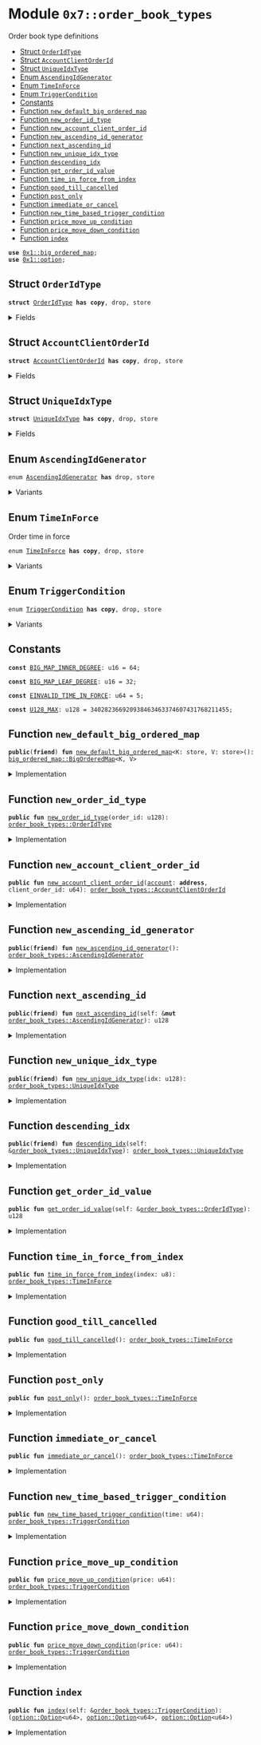 
<a id="0x7_order_book_types"></a>

# Module `0x7::order_book_types`

Order book type definitions


-  [Struct `OrderIdType`](#0x7_order_book_types_OrderIdType)
-  [Struct `AccountClientOrderId`](#0x7_order_book_types_AccountClientOrderId)
-  [Struct `UniqueIdxType`](#0x7_order_book_types_UniqueIdxType)
-  [Enum `AscendingIdGenerator`](#0x7_order_book_types_AscendingIdGenerator)
-  [Enum `TimeInForce`](#0x7_order_book_types_TimeInForce)
-  [Enum `TriggerCondition`](#0x7_order_book_types_TriggerCondition)
-  [Constants](#@Constants_0)
-  [Function `new_default_big_ordered_map`](#0x7_order_book_types_new_default_big_ordered_map)
-  [Function `new_order_id_type`](#0x7_order_book_types_new_order_id_type)
-  [Function `new_account_client_order_id`](#0x7_order_book_types_new_account_client_order_id)
-  [Function `new_ascending_id_generator`](#0x7_order_book_types_new_ascending_id_generator)
-  [Function `next_ascending_id`](#0x7_order_book_types_next_ascending_id)
-  [Function `new_unique_idx_type`](#0x7_order_book_types_new_unique_idx_type)
-  [Function `descending_idx`](#0x7_order_book_types_descending_idx)
-  [Function `get_order_id_value`](#0x7_order_book_types_get_order_id_value)
-  [Function `time_in_force_from_index`](#0x7_order_book_types_time_in_force_from_index)
-  [Function `good_till_cancelled`](#0x7_order_book_types_good_till_cancelled)
-  [Function `post_only`](#0x7_order_book_types_post_only)
-  [Function `immediate_or_cancel`](#0x7_order_book_types_immediate_or_cancel)
-  [Function `new_time_based_trigger_condition`](#0x7_order_book_types_new_time_based_trigger_condition)
-  [Function `price_move_up_condition`](#0x7_order_book_types_price_move_up_condition)
-  [Function `price_move_down_condition`](#0x7_order_book_types_price_move_down_condition)
-  [Function `index`](#0x7_order_book_types_index)


<pre><code><b>use</b> <a href="../../aptos-framework/doc/big_ordered_map.md#0x1_big_ordered_map">0x1::big_ordered_map</a>;
<b>use</b> <a href="../../aptos-framework/../aptos-stdlib/../move-stdlib/doc/option.md#0x1_option">0x1::option</a>;
</code></pre>



<a id="0x7_order_book_types_OrderIdType"></a>

## Struct `OrderIdType`



<pre><code><b>struct</b> <a href="order_book_types.md#0x7_order_book_types_OrderIdType">OrderIdType</a> <b>has</b> <b>copy</b>, drop, store
</code></pre>



<details>
<summary>Fields</summary>


<dl>
<dt>
<code>order_id: u128</code>
</dt>
<dd>

</dd>
</dl>


</details>

<a id="0x7_order_book_types_AccountClientOrderId"></a>

## Struct `AccountClientOrderId`



<pre><code><b>struct</b> <a href="order_book_types.md#0x7_order_book_types_AccountClientOrderId">AccountClientOrderId</a> <b>has</b> <b>copy</b>, drop, store
</code></pre>



<details>
<summary>Fields</summary>


<dl>
<dt>
<code><a href="../../aptos-framework/doc/account.md#0x1_account">account</a>: <b>address</b></code>
</dt>
<dd>

</dd>
<dt>
<code>client_order_id: u64</code>
</dt>
<dd>

</dd>
</dl>


</details>

<a id="0x7_order_book_types_UniqueIdxType"></a>

## Struct `UniqueIdxType`



<pre><code><b>struct</b> <a href="order_book_types.md#0x7_order_book_types_UniqueIdxType">UniqueIdxType</a> <b>has</b> <b>copy</b>, drop, store
</code></pre>



<details>
<summary>Fields</summary>


<dl>
<dt>
<code>idx: u128</code>
</dt>
<dd>

</dd>
</dl>


</details>

<a id="0x7_order_book_types_AscendingIdGenerator"></a>

## Enum `AscendingIdGenerator`



<pre><code>enum <a href="order_book_types.md#0x7_order_book_types_AscendingIdGenerator">AscendingIdGenerator</a> <b>has</b> drop, store
</code></pre>



<details>
<summary>Variants</summary>


<details>
<summary>FromCounter</summary>


<details>
<summary>Fields</summary>


<dl>
<dt>
<code>value: u64</code>
</dt>
<dd>

</dd>
</dl>


</details>

</details>

</details>

<a id="0x7_order_book_types_TimeInForce"></a>

## Enum `TimeInForce`

Order time in force


<pre><code>enum <a href="order_book_types.md#0x7_order_book_types_TimeInForce">TimeInForce</a> <b>has</b> <b>copy</b>, drop, store
</code></pre>



<details>
<summary>Variants</summary>


<details>
<summary>GTC</summary>


<details>
<summary>Fields</summary>


<dl>
</dl>


</details>

</details>

<details>
<summary>POST_ONLY</summary>


<details>
<summary>Fields</summary>


<dl>
</dl>


</details>

</details>

<details>
<summary>IOC</summary>


<details>
<summary>Fields</summary>


<dl>
</dl>


</details>

</details>

</details>

<a id="0x7_order_book_types_TriggerCondition"></a>

## Enum `TriggerCondition`



<pre><code>enum <a href="order_book_types.md#0x7_order_book_types_TriggerCondition">TriggerCondition</a> <b>has</b> <b>copy</b>, drop, store
</code></pre>



<details>
<summary>Variants</summary>


<details>
<summary>PriceMoveAbove</summary>


<details>
<summary>Fields</summary>


<dl>
<dt>
<code>0: u64</code>
</dt>
<dd>

</dd>
</dl>


</details>

</details>

<details>
<summary>PriceMoveBelow</summary>


<details>
<summary>Fields</summary>


<dl>
<dt>
<code>0: u64</code>
</dt>
<dd>

</dd>
</dl>


</details>

</details>

<details>
<summary>TimeBased</summary>


<details>
<summary>Fields</summary>


<dl>
<dt>
<code>0: u64</code>
</dt>
<dd>

</dd>
</dl>


</details>

</details>

</details>

<a id="@Constants_0"></a>

## Constants


<a id="0x7_order_book_types_BIG_MAP_INNER_DEGREE"></a>



<pre><code><b>const</b> <a href="order_book_types.md#0x7_order_book_types_BIG_MAP_INNER_DEGREE">BIG_MAP_INNER_DEGREE</a>: u16 = 64;
</code></pre>



<a id="0x7_order_book_types_BIG_MAP_LEAF_DEGREE"></a>



<pre><code><b>const</b> <a href="order_book_types.md#0x7_order_book_types_BIG_MAP_LEAF_DEGREE">BIG_MAP_LEAF_DEGREE</a>: u16 = 32;
</code></pre>



<a id="0x7_order_book_types_EINVALID_TIME_IN_FORCE"></a>



<pre><code><b>const</b> <a href="order_book_types.md#0x7_order_book_types_EINVALID_TIME_IN_FORCE">EINVALID_TIME_IN_FORCE</a>: u64 = 5;
</code></pre>



<a id="0x7_order_book_types_U128_MAX"></a>



<pre><code><b>const</b> <a href="order_book_types.md#0x7_order_book_types_U128_MAX">U128_MAX</a>: u128 = 340282366920938463463374607431768211455;
</code></pre>



<a id="0x7_order_book_types_new_default_big_ordered_map"></a>

## Function `new_default_big_ordered_map`



<pre><code><b>public</b>(<b>friend</b>) <b>fun</b> <a href="order_book_types.md#0x7_order_book_types_new_default_big_ordered_map">new_default_big_ordered_map</a>&lt;K: store, V: store&gt;(): <a href="../../aptos-framework/doc/big_ordered_map.md#0x1_big_ordered_map_BigOrderedMap">big_ordered_map::BigOrderedMap</a>&lt;K, V&gt;
</code></pre>



<details>
<summary>Implementation</summary>


<pre><code><b>public</b>(<b>friend</b>) <b>fun</b> <a href="order_book_types.md#0x7_order_book_types_new_default_big_ordered_map">new_default_big_ordered_map</a>&lt;K: store, V: store&gt;(): BigOrderedMap&lt;K, V&gt; {
    <a href="../../aptos-framework/doc/big_ordered_map.md#0x1_big_ordered_map_new_with_config">big_ordered_map::new_with_config</a>(
        <a href="order_book_types.md#0x7_order_book_types_BIG_MAP_INNER_DEGREE">BIG_MAP_INNER_DEGREE</a>,
        <a href="order_book_types.md#0x7_order_book_types_BIG_MAP_LEAF_DEGREE">BIG_MAP_LEAF_DEGREE</a>,
        <b>true</b>
    )
}
</code></pre>



</details>

<a id="0x7_order_book_types_new_order_id_type"></a>

## Function `new_order_id_type`



<pre><code><b>public</b> <b>fun</b> <a href="order_book_types.md#0x7_order_book_types_new_order_id_type">new_order_id_type</a>(order_id: u128): <a href="order_book_types.md#0x7_order_book_types_OrderIdType">order_book_types::OrderIdType</a>
</code></pre>



<details>
<summary>Implementation</summary>


<pre><code><b>public</b> <b>fun</b> <a href="order_book_types.md#0x7_order_book_types_new_order_id_type">new_order_id_type</a>(order_id: u128): <a href="order_book_types.md#0x7_order_book_types_OrderIdType">OrderIdType</a> {
    <a href="order_book_types.md#0x7_order_book_types_OrderIdType">OrderIdType</a> { order_id }
}
</code></pre>



</details>

<a id="0x7_order_book_types_new_account_client_order_id"></a>

## Function `new_account_client_order_id`



<pre><code><b>public</b> <b>fun</b> <a href="order_book_types.md#0x7_order_book_types_new_account_client_order_id">new_account_client_order_id</a>(<a href="../../aptos-framework/doc/account.md#0x1_account">account</a>: <b>address</b>, client_order_id: u64): <a href="order_book_types.md#0x7_order_book_types_AccountClientOrderId">order_book_types::AccountClientOrderId</a>
</code></pre>



<details>
<summary>Implementation</summary>


<pre><code><b>public</b> <b>fun</b> <a href="order_book_types.md#0x7_order_book_types_new_account_client_order_id">new_account_client_order_id</a>(
    <a href="../../aptos-framework/doc/account.md#0x1_account">account</a>: <b>address</b>, client_order_id: u64
): <a href="order_book_types.md#0x7_order_book_types_AccountClientOrderId">AccountClientOrderId</a> {
    <a href="order_book_types.md#0x7_order_book_types_AccountClientOrderId">AccountClientOrderId</a> { <a href="../../aptos-framework/doc/account.md#0x1_account">account</a>, client_order_id }
}
</code></pre>



</details>

<a id="0x7_order_book_types_new_ascending_id_generator"></a>

## Function `new_ascending_id_generator`



<pre><code><b>public</b>(<b>friend</b>) <b>fun</b> <a href="order_book_types.md#0x7_order_book_types_new_ascending_id_generator">new_ascending_id_generator</a>(): <a href="order_book_types.md#0x7_order_book_types_AscendingIdGenerator">order_book_types::AscendingIdGenerator</a>
</code></pre>



<details>
<summary>Implementation</summary>


<pre><code><b>public</b>(<b>friend</b>) <b>fun</b> <a href="order_book_types.md#0x7_order_book_types_new_ascending_id_generator">new_ascending_id_generator</a>(): <a href="order_book_types.md#0x7_order_book_types_AscendingIdGenerator">AscendingIdGenerator</a> {
    AscendingIdGenerator::FromCounter { value: 0 }
}
</code></pre>



</details>

<a id="0x7_order_book_types_next_ascending_id"></a>

## Function `next_ascending_id`



<pre><code><b>public</b>(<b>friend</b>) <b>fun</b> <a href="order_book_types.md#0x7_order_book_types_next_ascending_id">next_ascending_id</a>(self: &<b>mut</b> <a href="order_book_types.md#0x7_order_book_types_AscendingIdGenerator">order_book_types::AscendingIdGenerator</a>): u128
</code></pre>



<details>
<summary>Implementation</summary>


<pre><code><b>public</b>(<b>friend</b>) <b>fun</b> <a href="order_book_types.md#0x7_order_book_types_next_ascending_id">next_ascending_id</a>(self: &<b>mut</b> <a href="order_book_types.md#0x7_order_book_types_AscendingIdGenerator">AscendingIdGenerator</a>): u128 {
    self.value += 1;
    self.value <b>as</b> u128
}
</code></pre>



</details>

<a id="0x7_order_book_types_new_unique_idx_type"></a>

## Function `new_unique_idx_type`



<pre><code><b>public</b>(<b>friend</b>) <b>fun</b> <a href="order_book_types.md#0x7_order_book_types_new_unique_idx_type">new_unique_idx_type</a>(idx: u128): <a href="order_book_types.md#0x7_order_book_types_UniqueIdxType">order_book_types::UniqueIdxType</a>
</code></pre>



<details>
<summary>Implementation</summary>


<pre><code><b>public</b>(<b>friend</b>) <b>fun</b> <a href="order_book_types.md#0x7_order_book_types_new_unique_idx_type">new_unique_idx_type</a>(idx: u128): <a href="order_book_types.md#0x7_order_book_types_UniqueIdxType">UniqueIdxType</a> {
    <a href="order_book_types.md#0x7_order_book_types_UniqueIdxType">UniqueIdxType</a> { idx }
}
</code></pre>



</details>

<a id="0x7_order_book_types_descending_idx"></a>

## Function `descending_idx`



<pre><code><b>public</b>(<b>friend</b>) <b>fun</b> <a href="order_book_types.md#0x7_order_book_types_descending_idx">descending_idx</a>(self: &<a href="order_book_types.md#0x7_order_book_types_UniqueIdxType">order_book_types::UniqueIdxType</a>): <a href="order_book_types.md#0x7_order_book_types_UniqueIdxType">order_book_types::UniqueIdxType</a>
</code></pre>



<details>
<summary>Implementation</summary>


<pre><code><b>public</b>(<b>friend</b>) <b>fun</b> <a href="order_book_types.md#0x7_order_book_types_descending_idx">descending_idx</a>(self: &<a href="order_book_types.md#0x7_order_book_types_UniqueIdxType">UniqueIdxType</a>): <a href="order_book_types.md#0x7_order_book_types_UniqueIdxType">UniqueIdxType</a> {
    <a href="order_book_types.md#0x7_order_book_types_UniqueIdxType">UniqueIdxType</a> { idx: <a href="order_book_types.md#0x7_order_book_types_U128_MAX">U128_MAX</a> - self.idx }
}
</code></pre>



</details>

<a id="0x7_order_book_types_get_order_id_value"></a>

## Function `get_order_id_value`



<pre><code><b>public</b> <b>fun</b> <a href="order_book_types.md#0x7_order_book_types_get_order_id_value">get_order_id_value</a>(self: &<a href="order_book_types.md#0x7_order_book_types_OrderIdType">order_book_types::OrderIdType</a>): u128
</code></pre>



<details>
<summary>Implementation</summary>


<pre><code><b>public</b> <b>fun</b> <a href="order_book_types.md#0x7_order_book_types_get_order_id_value">get_order_id_value</a>(self: &<a href="order_book_types.md#0x7_order_book_types_OrderIdType">OrderIdType</a>): u128 {
    self.order_id
}
</code></pre>



</details>

<a id="0x7_order_book_types_time_in_force_from_index"></a>

## Function `time_in_force_from_index`



<pre><code><b>public</b> <b>fun</b> <a href="order_book_types.md#0x7_order_book_types_time_in_force_from_index">time_in_force_from_index</a>(index: u8): <a href="order_book_types.md#0x7_order_book_types_TimeInForce">order_book_types::TimeInForce</a>
</code></pre>



<details>
<summary>Implementation</summary>


<pre><code><b>public</b> <b>fun</b> <a href="order_book_types.md#0x7_order_book_types_time_in_force_from_index">time_in_force_from_index</a>(index: u8): <a href="order_book_types.md#0x7_order_book_types_TimeInForce">TimeInForce</a> {
    <b>if</b> (index == 0) {
        TimeInForce::GTC
    } <b>else</b> <b>if</b> (index == 1) {
        TimeInForce::POST_ONLY
    } <b>else</b> <b>if</b> (index == 2) {
        TimeInForce::IOC
    } <b>else</b> {
        <b>abort</b> <a href="order_book_types.md#0x7_order_book_types_EINVALID_TIME_IN_FORCE">EINVALID_TIME_IN_FORCE</a>
    }
}
</code></pre>



</details>

<a id="0x7_order_book_types_good_till_cancelled"></a>

## Function `good_till_cancelled`



<pre><code><b>public</b> <b>fun</b> <a href="order_book_types.md#0x7_order_book_types_good_till_cancelled">good_till_cancelled</a>(): <a href="order_book_types.md#0x7_order_book_types_TimeInForce">order_book_types::TimeInForce</a>
</code></pre>



<details>
<summary>Implementation</summary>


<pre><code><b>public</b> <b>fun</b> <a href="order_book_types.md#0x7_order_book_types_good_till_cancelled">good_till_cancelled</a>(): <a href="order_book_types.md#0x7_order_book_types_TimeInForce">TimeInForce</a> {
    TimeInForce::GTC
}
</code></pre>



</details>

<a id="0x7_order_book_types_post_only"></a>

## Function `post_only`



<pre><code><b>public</b> <b>fun</b> <a href="order_book_types.md#0x7_order_book_types_post_only">post_only</a>(): <a href="order_book_types.md#0x7_order_book_types_TimeInForce">order_book_types::TimeInForce</a>
</code></pre>



<details>
<summary>Implementation</summary>


<pre><code><b>public</b> <b>fun</b> <a href="order_book_types.md#0x7_order_book_types_post_only">post_only</a>(): <a href="order_book_types.md#0x7_order_book_types_TimeInForce">TimeInForce</a> {
    TimeInForce::POST_ONLY
}
</code></pre>



</details>

<a id="0x7_order_book_types_immediate_or_cancel"></a>

## Function `immediate_or_cancel`



<pre><code><b>public</b> <b>fun</b> <a href="order_book_types.md#0x7_order_book_types_immediate_or_cancel">immediate_or_cancel</a>(): <a href="order_book_types.md#0x7_order_book_types_TimeInForce">order_book_types::TimeInForce</a>
</code></pre>



<details>
<summary>Implementation</summary>


<pre><code><b>public</b> <b>fun</b> <a href="order_book_types.md#0x7_order_book_types_immediate_or_cancel">immediate_or_cancel</a>(): <a href="order_book_types.md#0x7_order_book_types_TimeInForce">TimeInForce</a> {
    TimeInForce::IOC
}
</code></pre>



</details>

<a id="0x7_order_book_types_new_time_based_trigger_condition"></a>

## Function `new_time_based_trigger_condition`



<pre><code><b>public</b> <b>fun</b> <a href="order_book_types.md#0x7_order_book_types_new_time_based_trigger_condition">new_time_based_trigger_condition</a>(time: u64): <a href="order_book_types.md#0x7_order_book_types_TriggerCondition">order_book_types::TriggerCondition</a>
</code></pre>



<details>
<summary>Implementation</summary>


<pre><code><b>public</b> <b>fun</b> <a href="order_book_types.md#0x7_order_book_types_new_time_based_trigger_condition">new_time_based_trigger_condition</a>(time: u64): <a href="order_book_types.md#0x7_order_book_types_TriggerCondition">TriggerCondition</a> {
    TriggerCondition::TimeBased(time)
}
</code></pre>



</details>

<a id="0x7_order_book_types_price_move_up_condition"></a>

## Function `price_move_up_condition`



<pre><code><b>public</b> <b>fun</b> <a href="order_book_types.md#0x7_order_book_types_price_move_up_condition">price_move_up_condition</a>(price: u64): <a href="order_book_types.md#0x7_order_book_types_TriggerCondition">order_book_types::TriggerCondition</a>
</code></pre>



<details>
<summary>Implementation</summary>


<pre><code><b>public</b> <b>fun</b> <a href="order_book_types.md#0x7_order_book_types_price_move_up_condition">price_move_up_condition</a>(price: u64): <a href="order_book_types.md#0x7_order_book_types_TriggerCondition">TriggerCondition</a> {
    TriggerCondition::PriceMoveAbove(price)
}
</code></pre>



</details>

<a id="0x7_order_book_types_price_move_down_condition"></a>

## Function `price_move_down_condition`



<pre><code><b>public</b> <b>fun</b> <a href="order_book_types.md#0x7_order_book_types_price_move_down_condition">price_move_down_condition</a>(price: u64): <a href="order_book_types.md#0x7_order_book_types_TriggerCondition">order_book_types::TriggerCondition</a>
</code></pre>



<details>
<summary>Implementation</summary>


<pre><code><b>public</b> <b>fun</b> <a href="order_book_types.md#0x7_order_book_types_price_move_down_condition">price_move_down_condition</a>(price: u64): <a href="order_book_types.md#0x7_order_book_types_TriggerCondition">TriggerCondition</a> {
    TriggerCondition::PriceMoveBelow(price)
}
</code></pre>



</details>

<a id="0x7_order_book_types_index"></a>

## Function `index`



<pre><code><b>public</b> <b>fun</b> <a href="order_book_types.md#0x7_order_book_types_index">index</a>(self: &<a href="order_book_types.md#0x7_order_book_types_TriggerCondition">order_book_types::TriggerCondition</a>): (<a href="../../aptos-framework/../aptos-stdlib/../move-stdlib/doc/option.md#0x1_option_Option">option::Option</a>&lt;u64&gt;, <a href="../../aptos-framework/../aptos-stdlib/../move-stdlib/doc/option.md#0x1_option_Option">option::Option</a>&lt;u64&gt;, <a href="../../aptos-framework/../aptos-stdlib/../move-stdlib/doc/option.md#0x1_option_Option">option::Option</a>&lt;u64&gt;)
</code></pre>



<details>
<summary>Implementation</summary>


<pre><code><b>public</b> <b>fun</b> <a href="order_book_types.md#0x7_order_book_types_index">index</a>(self: &<a href="order_book_types.md#0x7_order_book_types_TriggerCondition">TriggerCondition</a>):
    (<a href="../../aptos-framework/../aptos-stdlib/../move-stdlib/doc/option.md#0x1_option_Option">option::Option</a>&lt;u64&gt;, <a href="../../aptos-framework/../aptos-stdlib/../move-stdlib/doc/option.md#0x1_option_Option">option::Option</a>&lt;u64&gt;, <a href="../../aptos-framework/../aptos-stdlib/../move-stdlib/doc/option.md#0x1_option_Option">option::Option</a>&lt;u64&gt;) {
    match(self) {
        TriggerCondition::PriceMoveAbove(price) =&gt; {
            (<a href="../../aptos-framework/../aptos-stdlib/../move-stdlib/doc/option.md#0x1_option_none">option::none</a>(), <a href="../../aptos-framework/../aptos-stdlib/../move-stdlib/doc/option.md#0x1_option_some">option::some</a>(*price), <a href="../../aptos-framework/../aptos-stdlib/../move-stdlib/doc/option.md#0x1_option_none">option::none</a>())
        }
        TriggerCondition::PriceMoveBelow(price) =&gt; {
            (<a href="../../aptos-framework/../aptos-stdlib/../move-stdlib/doc/option.md#0x1_option_some">option::some</a>(*price), <a href="../../aptos-framework/../aptos-stdlib/../move-stdlib/doc/option.md#0x1_option_none">option::none</a>(), <a href="../../aptos-framework/../aptos-stdlib/../move-stdlib/doc/option.md#0x1_option_none">option::none</a>())
        }
        TriggerCondition::TimeBased(time) =&gt; {
            (<a href="../../aptos-framework/../aptos-stdlib/../move-stdlib/doc/option.md#0x1_option_none">option::none</a>(), <a href="../../aptos-framework/../aptos-stdlib/../move-stdlib/doc/option.md#0x1_option_none">option::none</a>(), <a href="../../aptos-framework/../aptos-stdlib/../move-stdlib/doc/option.md#0x1_option_some">option::some</a>(*time))
        }
    }
}
</code></pre>



</details>


[move-book]: https://aptos.dev/move/book/SUMMARY
